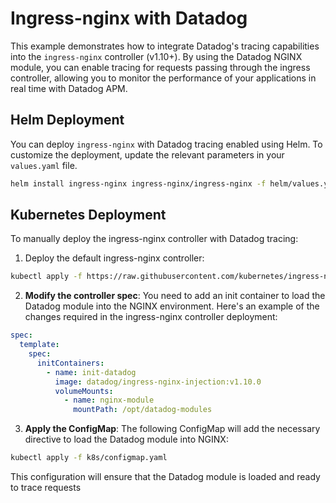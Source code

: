 # Ingress-nginx with Datadog

This example demonstrates how to integrate Datadog's tracing capabilities into the 
`ingress-nginx` controller (v1.10+). By using the Datadog NGINX module, you can enable 
tracing for requests passing through the ingress controller, allowing you to monitor 
the performance of your applications in real time with Datadog APM.

## Helm Deployment

You can deploy `ingress-nginx` with Datadog tracing enabled using Helm.
To customize the deployment, update the relevant parameters in your `values.yaml` file.

```sh
helm install ingress-nginx ingress-nginx/ingress-nginx -f helm/values.yaml
```

## Kubernetes Deployment

To manually deploy the ingress-nginx controller with Datadog tracing:

1. Deploy the default ingress-nginx controller:

```sh
kubectl apply -f https://raw.githubusercontent.com/kubernetes/ingress-nginx/main/deploy/static/provider/cloud/deploy.yaml
```

2. **Modify the controller spec**: You need to add an init container to load the Datadog module into the NGINX environment. 
Here's an example of the changes required in the ingress-nginx controller deployment:

```yaml
spec:
  template:
    spec:
      initContainers:
        - name: init-datadog
          image: datadog/ingress-nginx-injection:v1.10.0
          volumeMounts:
            - name: nginx-module
              mountPath: /opt/datadog-modules
```

3. **Apply the ConfigMap**: The following ConfigMap will add the necessary directive to load the Datadog module into NGINX:

```sh
kubectl apply -f k8s/configmap.yaml
```

This configuration will ensure that the Datadog module is loaded and ready to trace requests

